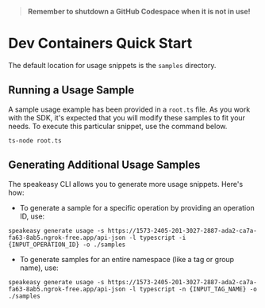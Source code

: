 
> **Remember to shutdown a GitHub Codespace when it is not in use!**

# Dev Containers Quick Start

The default location for usage snippets is the `samples` directory.

## Running a Usage Sample

A sample usage example has been provided in a `root.ts` file. As you work with the SDK, it's expected that you will modify these samples to fit your needs. To execute this particular snippet, use the command below.

```
ts-node root.ts
```

## Generating Additional Usage Samples

The speakeasy CLI allows you to generate more usage snippets. Here's how:

- To generate a sample for a specific operation by providing an operation ID, use:

```
speakeasy generate usage -s https://1573-2405-201-3027-2887-ada2-ca7a-fa63-8ab5.ngrok-free.app/api-json -l typescript -i {INPUT_OPERATION_ID} -o ./samples
```

- To generate samples for an entire namespace (like a tag or group name), use:

```
speakeasy generate usage -s https://1573-2405-201-3027-2887-ada2-ca7a-fa63-8ab5.ngrok-free.app/api-json -l typescript -n {INPUT_TAG_NAME} -o ./samples
```

